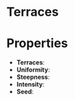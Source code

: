 # Terraces


# Properties

- **Terraces**: 
- **Uniformity**: 
- **Steepness**: 
- **Intensity**: 
- **Seed**: 



